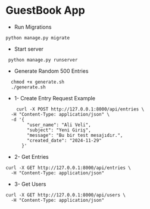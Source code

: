 # GuestBook App

- Run Migrations
```shell
python manage.py migrate
``` 

- Start server

```shell
 python manage.py runserver
``` 

- Generate Random 500 Entries
```shell
  chmod +x generate.sh
  ./generate.sh
```


- 1- Create Entry Request Example
```shell
    curl -X POST http://127.0.0.1:8000/api/entries \
  -H "Content-Type: application/json" \
  -d '{
        "user_name": "Ali Veli",
        "subject": "Yeni Giriş",
        "message": "Bu bir test mesajıdır.",
        "created_date": "2024-11-29"
      }'
``` 

- 2- Get Entries
```shell
curl -X GET http://127.0.0.1:8000/api/entries \
  -H "Content-Type: application/json"
 ```

- 3- Get Users
```shell
curl -X GET http://127.0.0.1:8000/api/users \
  -H "Content-Type: application/json"
```